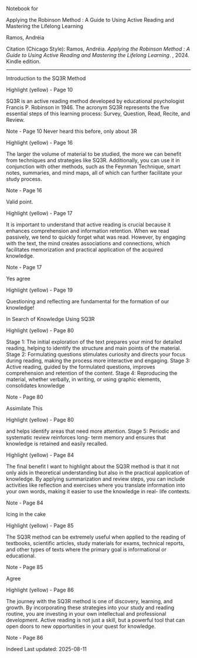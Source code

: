 

Notebook for

Applying the Robinson Method : A Guide to Using Active Reading and Mastering the Lifelong Learning

Ramos, Andréia

Citation (Chicago Style): Ramos, Andréia. *Applying the Robinson Method : A Guide to Using Active Reading and Mastering the Lifelong Learning*. , 2024\. Kindle edition.

---

Introduction to the SQ3R Method

Highlight (yellow) \- Page 10

SQ3R is an active reading method developed by educational psychologist Francis P. Robinson in 1946\. The acronym SQ3R represents the five essential steps of this learning process: Survey, Question, Read, Recite, and Review.

Note \- Page 10
Never heard this before, only about 3R

Highlight (yellow) \- Page 16

The larger the volume of material to be studied, the more we can benefit from techniques and strategies like SQ3R. Additionally, you can use it in conjunction with other methods, such as the Feynman Technique, smart notes, summaries, and mind maps, all of which can further facilitate your study process.

Note \- Page 16

Valid point.

Highlight (yellow) \- Page 17

It is important to understand that active reading is crucial because it enhances comprehension and information retention. When we read passively, we tend to quickly forget what was read. However, by engaging with the text, the mind creates associations and connections, which facilitates memorization and practical application of the acquired knowledge.

Note \- Page 17

Yes agree

Highlight (yellow) \- Page 19

Questioning and reflecting are fundamental for the formation of our knowledge\!

In Search of Knowledge Using SQ3R

Highlight (yellow) \- Page 80

Stage 1: The initial exploration of the text prepares your mind for detailed reading, helping to identify the structure and main points of the material. Stage 2: Formulating questions stimulates curiosity and directs your focus during reading, making the process more interactive and engaging. Stage 3: Active reading, guided by the formulated questions, improves comprehension and retention of the content. Stage 4: Reproducing the material, whether verbally, in writing, or using graphic elements, consolidates knowledge

Note \- Page 80

Assimilate This

Highlight (yellow) \- Page 80

and helps identify areas that need more attention. Stage 5: Periodic and systematic review reinforces long- term memory and ensures that knowledge is retained and easily recalled.



Highlight (yellow) \- Page 84

The final benefit I want to highlight about the SQ3R method is that it not only aids in theoretical understanding but also in the practical application of knowledge. By applying summarization and review steps, you can include activities like reflection and exercises where you translate information into your own words, making it easier to use the knowledge in real- life contexts.

Note \- Page 84

Icing in the cake

Highlight (yellow) \- Page 85

The SQ3R method can be extremely useful when applied to the reading of textbooks, scientific articles, study materials for exams, technical reports, and other types of texts where the primary goal is informational or educational.

Note \- Page 85

Agree

Highlight (yellow) \- Page 86

The journey with the SQ3R method is one of discovery, learning, and growth. By incorporating these strategies into your study and reading routine, you are investing in your own intellectual and professional development. Active reading is not just a skill, but a powerful tool that can open doors to new opportunities in your quest for knowledge.

Note \- Page 86

Indeed
Last updated: 2025-08-11
